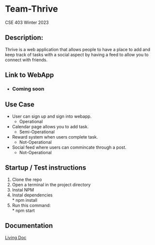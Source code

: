 # Team-Thrive
CSE 403
Winter 2023

## Description:
Thrive is a web application that allows people to have a place to add and keep track of tasks with a social aspect by having a feed to allow you to connect with friends.

## Link to WebApp
  * ### Coming soon

## Use Case
  * User can sign up and sign into webapp.
    * Operational
  * Calendar page allows you to add task.
    * Semi-Operational
  * Reward system when users complete task.
    * Not-Operational
  * Social feed where users can commincate through a post.
    * Not-Operational

## Startup / Test instructions
  1. Clone the repo
  2. Open a terminal in the project directory
  3. Instal NPM
  4. Instal dependencies   
    * npm install
  5. Run this command:   
    * npm start

## Documentation
 [Living Doc](https://docs.google.com/document/d/1cq5gUGsVHBEbLEBEdR5quMM4QMogOqDKPrSY9J2-MkM/edit#heading=h.rww1zbmwnbk3)
